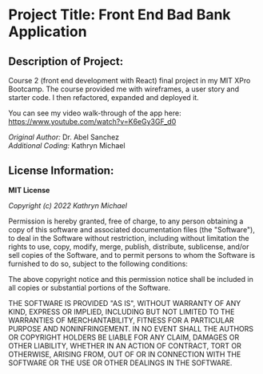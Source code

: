 # Project Title: Front End Bad Bank Application

## Description of Project: 
Course 2 (front end development with React) final project in my MIT XPro Bootcamp. The course provided me with wireframes, a user story and starter code. I then refactored, expanded and deployed it.

You can see my video walk-through of the app here: https://www.youtube.com/watch?v=K6eGy3GF_d0

*Original Author:* Dr. Abel Sanchez  
*Additional Coding:* Kathryn Michael

## License Information:

**MIT License**

*Copyright (c) 2022 Kathryn Michael*

Permission is hereby granted, free of charge, to any person obtaining a copy
of this software and associated documentation files (the "Software"), to deal
in the Software without restriction, including without limitation the rights
to use, copy, modify, merge, publish, distribute, sublicense, and/or sell
copies of the Software, and to permit persons to whom the Software is
furnished to do so, subject to the following conditions:

The above copyright notice and this permission notice shall be included in all
copies or substantial portions of the Software.

THE SOFTWARE IS PROVIDED "AS IS", WITHOUT WARRANTY OF ANY KIND, EXPRESS OR
IMPLIED, INCLUDING BUT NOT LIMITED TO THE WARRANTIES OF MERCHANTABILITY,
FITNESS FOR A PARTICULAR PURPOSE AND NONINFRINGEMENT. IN NO EVENT SHALL THE
AUTHORS OR COPYRIGHT HOLDERS BE LIABLE FOR ANY CLAIM, DAMAGES OR OTHER
LIABILITY, WHETHER IN AN ACTION OF CONTRACT, TORT OR OTHERWISE, ARISING FROM,
OUT OF OR IN CONNECTION WITH THE SOFTWARE OR THE USE OR OTHER DEALINGS IN THE
SOFTWARE.
